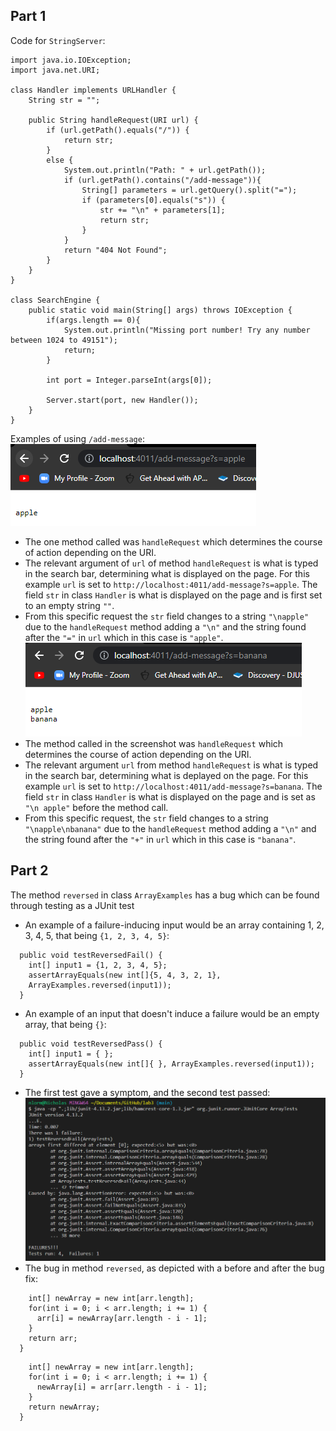 ## Part 1

Code for `StringServer`:  
```
import java.io.IOException;
import java.net.URI;

class Handler implements URLHandler {
    String str = "";

    public String handleRequest(URI url) {
        if (url.getPath().equals("/")) {
            return str;
        } 
        else {
            System.out.println("Path: " + url.getPath());
            if (url.getPath().contains("/add-message")){
                String[] parameters = url.getQuery().split("=");
                if (parameters[0].equals("s")) {
                    str += "\n" + parameters[1];
                    return str;
                }
            }
            return "404 Not Found";
        }
    }
}

class SearchEngine {
    public static void main(String[] args) throws IOException {
        if(args.length == 0){
            System.out.println("Missing port number! Try any number between 1024 to 49151");
            return;
        }

        int port = Integer.parseInt(args[0]);

        Server.start(port, new Handler());
    }
}
```

Examples of using `/add-message`:  
![Image](Add_Apple.png)  
* The one method called was `handleRequest` which determines the course of action depending on the URI.
* The relevant argument of `url` of method `handleRequest` is what is typed in the search bar, determining what is displayed on the page. For this example `url` is set to `http://localhost:4011/add-message?s=apple`. The field `str` in class `Handler` is what is displayed on the page and is first set to an empty string `""`.
* From this specific request the `str` field changes to a string `"\napple"` due to the `handleRequest` method adding a `"\n"` and the string found after the `"="` in `url` which in this case is `"apple"`.  
![Image](Add_Banana.png)  
* The method called in the screenshot was `handleRequest` which determines the course of action depending on the URI.
* The relevant argument `url` from method `handleRequest` is what is typed in the search bar, determining what is deplayed on the page. For this example `url` is set to `http://localhost:4011/add-message?s=banana`. The field `str` in class `Handler` is what is displayed on the page and is set as `"\n apple"` before the method call.
* From this specific request, the `str` field changes to a string `"\napple\nbanana"` due to the `handleRequest` method adding a `"\n"` and the string found after the `"+"` in `url` which in this case is `"banana"`.  
  
## Part 2  
The method `reversed` in class `ArrayExamples` has a bug which can be found through testing as a JUnit test  
* An example of a failure-inducing input would be an array containing 1, 2, 3, 4, 5, that being `{1, 2, 3, 4, 5}`:  
```@Test
  public void testReversedFail() {
    int[] input1 = {1, 2, 3, 4, 5};
    assertArrayEquals(new int[]{5, 4, 3, 2, 1}, 
    ArrayExamples.reversed(input1));
  }
```
* An example of an input that doesn't induce a failure would be an empty array, that being `{}`:  
```@Test
  public void testReversedPass() {
    int[] input1 = { };
    assertArrayEquals(new int[]{ }, ArrayExamples.reversed(input1));
  }
```
* The first test gave a symptom, and the second test passed:  
![Image](Test_Symptom.png)  
* The bug in method `reversed`, as depicted with a before and after the bug fix:  
```static int[] reversed(int[] arr) {
    int[] newArray = new int[arr.length];
    for(int i = 0; i < arr.length; i += 1) {
      arr[i] = newArray[arr.length - i - 1];
    }
    return arr;
  }
```  
```static int[] reversed(int[] arr) {
    int[] newArray = new int[arr.length];
    for(int i = 0; i < arr.length; i += 1) {
      newArray[i] = arr[arr.length - i - 1];
    }
    return newArray;
  }
```  
